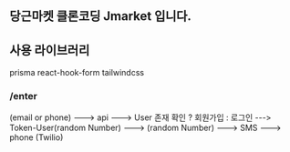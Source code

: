 ## 당근마켓 클론코딩 Jmarket 입니다.

## 사용 라이브러리

prisma
react-hook-form
tailwindcss

### /enter

(email or phone) --->
api --->
User 존재 확인 ? 회원가입 : 로그인 --->
Token-User(random Number)
---> (random Number) ---> SMS ---> phone (Twilio)
